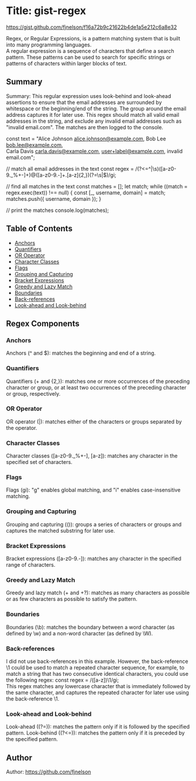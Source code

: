 # Title: gist-regex

https://gist.github.com/fjnelson/f16a72b9c21622b4de1a5e212c6a8e32

Regex, or Regular Expressions, is a pattern matching system that is built into many programming languages. <br />
A regular expression is a sequence of characters that define a search pattern. These patterns can be used to search for specific strings or patterns of characters within larger blocks of text.


## Summary

Summary:
This regular expression uses look-behind and look-ahead assertions to ensure that the email addresses are surrounded by whitespace or the beginning/end of the string. The group around the email address captures it for later use. This regex should match all valid email addresses in the string, and exclude any invalid email addresses such as "invalid email.com". The matches are then logged to the console.

const text = "Alice Johnson <alice.johnson@example.com>, Bob Lee <bob.lee@example.com>, \
Carla Davis <carla.davis@example.com>, user+label@example.com, invalid email.com";

// match all email addresses in the text
const regex = /(?<=^|\s)([a-z0-9._%+-]+)@([a-z0-9.-]+\.[a-z]{2,})(?=\s|$)/gi;

// find all matches in the text
const matches = [];
let match;
while ((match = regex.exec(text)) !== null) {
  const [_, username, domain] = match;
  matches.push({ username, domain });
}

// print the matches
console.log(matches);

## Table of Contents

- [Anchors](#anchors)
- [Quantifiers](#quantifiers)
- [OR Operator](#or-operator)
- [Character Classes](#character-classes)
- [Flags](#flags)
- [Grouping and Capturing](#grouping-and-capturing)
- [Bracket Expressions](#bracket-expressions)
- [Greedy and Lazy Match](#greedy-and-lazy-match)
- [Boundaries](#boundaries)
- [Back-references](#back-references)
- [Look-ahead and Look-behind](#look-ahead-and-look-behind)

## Regex Components

### Anchors
Anchors (^ and $): matches the beginning and end of a string.
### Quantifiers
Quantifiers (+ and {2,}): matches one or more occurrences of the preceding character or group, or at least two occurrences of the preceding character or group, respectively.
### OR Operator
OR operator (|): matches either of the characters or groups separated by the operator.
### Character Classes
Character classes ([a-z0-9._%+-], [a-z]): matches any character in the specified set of characters.
### Flags
Flags (gi): "g" enables global matching, and "i" enables case-insensitive matching.
### Grouping and Capturing
Grouping and capturing (()): groups a series of characters or groups and captures the matched substring for later use.
### Bracket Expressions
Bracket expressions ([a-z0-9.-]): matches any character in the specified range of characters.
### Greedy and Lazy Match
Greedy and lazy match (+ and +?): matches as many characters as possible or as few characters as possible to satisfy the pattern.
### Boundaries
Boundaries (\b): matches the boundary between a word character (as defined by \w) and a non-word character (as defined by \W).
### Back-references
I did not use back-references in this example.
However, the back-reference \1 could be used to match a repeated character sequence, for example, to match a string that has two consecutive identical characters, you could use the following regex: const regex = /([a-z])\1/gi; <br />
This regex matches any lowercase character that is immediately followed by the same character, and captures the repeated character for later use using the back-reference \1.
### Look-ahead and Look-behind
Look-ahead ((?=)): matches the pattern only if it is followed by the specified pattern.
Look-behind ((?<=)): matches the pattern only if it is preceded by the specified pattern.
## Author

Author: https://github.com/fjnelson
